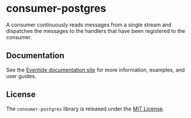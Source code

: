 # consumer-postgres

A consumer continuously reads messages from a single stream and dispatches the messages to the handlers that have been registered to the consumer.

## Documentation

See the [Eventide documentation site](http://docs.eventide-project.org) for more information, examples, and user guides.

## License

The `consumer-postgres` library is released under the [MIT License](https://github.com/eventide-project/consumer-postgres/blob/master/MIT-License.txt).
